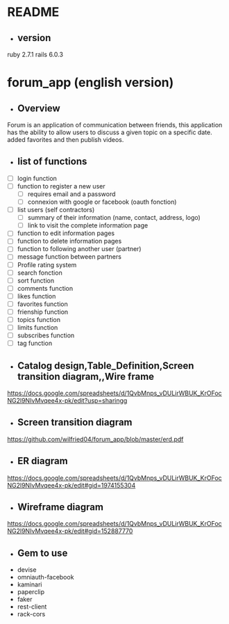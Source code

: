 # README
* ## version
ruby 2.7.1
    rails 6.0.3

# forum_app (english version)
* ## Overview

Forum is an application of communication between friends, this application has the ability to allow users to discuss a given topic on a specific date. added favorites and then publish videos.

* ## list of functions

 - [ ] login function
 - [ ] function to register a new user
    - [ ] requires email and a password
     - [ ] connexion with google or facebook (oauth fonction)
 - [ ] list users (self contractors) 
    - [ ] summary of their information (name, contact, address, logo)
    - [ ] link to visit the complete information page 
- [ ] function to edit information pages
- [ ] function to delete information pages
- [ ] function to following another user (partner)
- [ ] message function between partners
- [ ] Profile rating system
- [ ] search fonction
- [ ] sort function
- [ ] comments function
- [ ] likes function
- [ ] favorites function
- [ ] frienship function
- [ ] topics function
- [ ] limits function
- [ ] subscribes function
- [ ] tag function

* ## Catalog design,Table_Definition,Screen transition diagram,,Wire frame

https://docs.google.com/spreadsheets/d/1QvbMnps_vDULirWBUK_KrOFocNG2l9NIvMvqee4x-pk/edit?usp=sharingg

* ## Screen transition diagram 
https://github.com/wilfried04/forum_app/blob/master/erd.pdf

* ## ER diagram
https://docs.google.com/spreadsheets/d/1QvbMnps_vDULirWBUK_KrOFocNG2l9NIvMvqee4x-pk/edit#gid=1974155304

* ## Wireframe diagram
https://docs.google.com/spreadsheets/d/1QvbMnps_vDULirWBUK_KrOFocNG2l9NIvMvqee4x-pk/edit#gid=152887770

* ## Gem to use
* devise
* omniauth-facebook
* kaminari
* paperclip
* faker
* rest-client
* rack-cors
